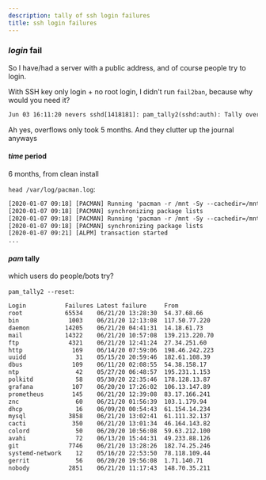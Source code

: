 ```yaml
---
description: tally of ssh login failures
title: ssh login failures
---
```


### _login_ fail

So I have/had a server with a public address,
and of course people try to login.

With SSH key only login + no root login,
I didn't run `fail2ban`, because why would you need it?

```txt
Jun 03 16:11:20 nevers sshd[1418181]: pam_tally2(sshd:auth): Tally overflowed for user root
```

Ah yes, overflows only took 5 months.
And they clutter up the journal anyways

#### _time_ period

6 months, from clean install

`head /var/log/pacman.log`:

```txt
[2020-01-07 09:18] [PACMAN] Running 'pacman -r /mnt -Sy --cachedir=/mnt/var/cache/pacman/pkg --noconfirm base base-devel linux linux-firmware intel-ucode zsh git docker sudo go go-tools htop man-db man-pages neovim python python-neovim prettier reflector exa ripgrep aria2 opemssh zsh-completions kitty-terminfo'
[2020-01-07 09:18] [PACMAN] synchronizing package lists
[2020-01-07 09:18] [PACMAN] Running 'pacman -r /mnt -Sy --cachedir=/mnt/var/cache/pacman/pkg --noconfirm base base-devel linux linux-firmware intel-ucode zsh git docker sudo go go-tools htop man-db man-pages neovim python python-neovim prettier reflector exa ripgrep aria2 openssh zsh-completions kitty-terminfo'
[2020-01-07 09:18] [PACMAN] synchronizing package lists
[2020-01-07 09:21] [ALPM] transaction started
...
```

#### _pam_ tally

which users do people/bots try?

`pam_tally2 --reset`:

```txt
Login           Failures Latest failure     From
root            65534    06/21/20 13:28:30  54.37.68.66
bin              1003    06/21/20 12:13:08  117.50.77.220
daemon          14205    06/21/20 04:41:31  14.18.61.73
mail            14322    06/21/20 10:57:08  139.213.220.70
ftp              4321    06/21/20 12:41:24  27.34.251.60
http              169    06/14/20 07:59:06  198.46.242.223
uuidd              31    05/15/20 20:59:46  182.61.108.39
dbus              109    06/11/20 02:08:55  54.38.158.17
ntp                42    05/27/20 06:48:57  195.231.1.153
polkitd            58    05/30/20 22:35:46  178.128.13.87
grafana           107    06/20/20 17:26:02  106.13.147.89
prometheus        145    06/21/20 12:39:08  83.17.166.241
znc                60    06/21/20 01:56:39  103.1.179.94
dhcp               16    06/09/20 00:54:43  61.154.14.234
mysql            3858    06/21/20 13:02:41  61.111.32.137
cacti             350    06/21/20 13:01:34  46.164.143.82
colord             50    06/20/20 10:56:08  59.63.212.100
avahi              72    06/13/20 15:44:31  49.233.88.126
git              7746    06/21/20 13:28:26  182.74.25.246
systemd-network    12    05/16/20 22:53:50  78.118.109.44
gerrit             56    06/20/20 19:56:08  1.71.140.71
nobody           2851    06/21/20 11:17:43  148.70.35.211
```
